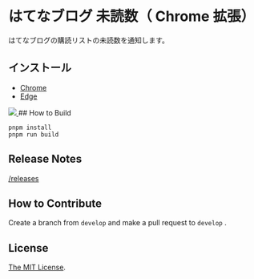 # はてなブログ 未読数（ Chrome 拡張）

はてなブログの購読リストの未読数を通知します。

## インストール

- [Chrome](https://chrome.google.com/webstore/detail/badfajobjkkpkjnnpjggjcifpikjkggm)
- [Edge](https://microsoftedge.microsoft.com/addons/detail/ibeojhklnglnhjmddglogkmekhmfchgk)

<a href="https://chrome.google.com/webstore/detail/badfajobjkkpkjnnpjggjcifpikjkggm">
  <img src="https://user-images.githubusercontent.com/315510/220348695-0f3b8612-a5ae-414e-b884-5efafbc211ec.png" />
</a>
## How to Build

```
pnpm install
pnpm run build
```

## Release Notes

[/releases](https://github.com/Cside/chrome-hatena-blog-unread-count/releases)

## How to Contribute

Create a branch from `develop` and make a pull request to `develop` .

## License

[The MIT License](/LICENSE).
